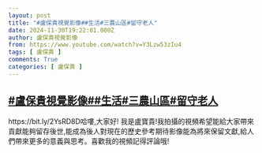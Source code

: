 ```yaml
---
layout: post
title: "#盧保貴視覺影像##生活#三農山區#留守老人"
date: 2024-11-30T19:22:01.000Z
author: 盧保貴視覺影像
from: https://www.youtube.com/watch?v=Y3Lzw53zIu4
tags: [ 盧保貴 ]
comments: True
categories: [ 盧保貴 ]
---
```

<!--1732994521000-->
[#盧保貴視覺影像##生活#三農山區#留守老人](https://www.youtube.com/watch?v=Y3Lzw53zIu4)
------

<div>
https://bit.ly/2YsRD8D哈嘍,大家好! 我是盧寶貴!我拍攝的視頻希望能給大家帶來貢獻能夠留存後世,能成為後人對現在的歷史參考期待影像能為將來保留文獻,給人們帶來更多的意義與思考。喜歡我的視頻記得評論哦!
</div>
